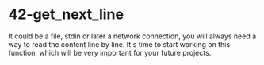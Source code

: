 # 42-get_next_line
It could be a file, stdin or later a network connection, you will always need a way to read the content line by line. It's time to start working on this function, which will be very important for your future projects.
